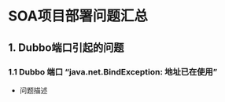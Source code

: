 # SOA项目部署问题汇总
## 1. Dubbo端口引起的问题
### 1.1 Dubbo 端口 “java.net.BindException: 地址已在使用”
 - 问题描述
 ```
    
 ```